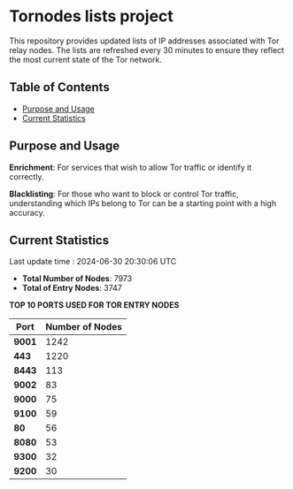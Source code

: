 # Tornodes lists project

This repository provides updated lists of IP addresses associated with Tor relay nodes. The lists are refreshed every 30 minutes to ensure they reflect the most current state of the Tor network.

## Table of Contents

- [Purpose and Usage](#purpose-and-usage)
- [Current Statistics](#current-statistics)


## Purpose and Usage

**Enrichment**: For services that wish to allow Tor traffic or identify it correctly.

**Blacklisting**: For those who want to block or control Tor traffic, understanding which IPs belong to Tor can be a starting point with a high accuracy.

## Current Statistics

Last update time : 2024-06-30 20:30:06 UTC

- **Total Number of Nodes**: 7973
- **Total of Entry Nodes**: 3747

**TOP 10 PORTS USED FOR TOR ENTRY NODES**

| **Port** | **Number of Nodes** |
|------|-----------------|
| **9001**   | 1242  |
| **443**   | 1220  |
| **8443**   | 113  |
| **9002**   | 83  |
| **9000**   | 75  |
| **9100**   | 59  |
| **80**   | 56  |
| **8080**   | 53  |
| **9300**   | 32  |
| **9200**   | 30  |

